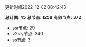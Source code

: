 更新时间2022-12-02 08:42:43

**总订阅: 45**
**总节点: 1258**
**有效节点: 372**
- ssr节点: 29
- v2ray节点: 340
- ss节点: 3
